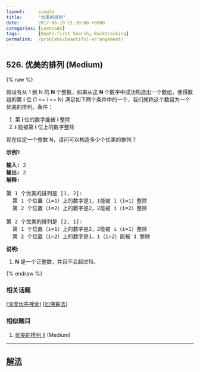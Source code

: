 ```yaml
---
layout:     single
title:      "优美的排列"
date:       2017-06-10 21:30:00 +0800
categories: [Leetcode]
tags:       [Depth-first Search, Backtracking]
permalink:  /problems/beautiful-arrangement/
---
```


## 526. 优美的排列 (Medium)

{% raw %}

<p>假设有从 1 到 N 的&nbsp;<strong>N&nbsp;</strong>个整数，如果从这&nbsp;<strong>N&nbsp;</strong>个数字中成功构造出一个数组，使得数组的第 <strong>i</strong>&nbsp;位 (1 &lt;= i &lt;= N) 满足如下两个条件中的一个，我们就称这个数组为一个优美的排列。条件：</p>

<ol>
	<li>第&nbsp;<strong>i&nbsp;</strong>位的数字能被&nbsp;<strong>i&nbsp;</strong>整除</li>
	<li><strong>i</strong> 能被第 <strong>i</strong> 位上的数字整除</li>
</ol>

<p>现在给定一个整数 N，请问可以构造多少个优美的排列？</p>

<p><strong>示例1:</strong></p>

<pre>
<strong>输入:</strong> 2
<strong>输出:</strong> 2
<strong>解释:</strong> 

第 1 个优美的排列是 [1, 2]:
  第 1 个位置（i=1）上的数字是1，1能被 i（i=1）整除
  第 2 个位置（i=2）上的数字是2，2能被 i（i=2）整除

第 2 个优美的排列是 [2, 1]:
  第 1 个位置（i=1）上的数字是2，2能被 i（i=1）整除
  第 2 个位置（i=2）上的数字是1，i（i=2）能被 1 整除
</pre>

<p><strong>说明:</strong></p>

<ol>
	<li><strong>N</strong> 是一个正整数，并且不会超过15。</li>
</ol>

{% endraw %}

### 相关话题
  [[深度优先搜索](https://github.com/openset/leetcode/tree/master/tag/depth-first-search/README.md)]
  [[回溯算法](https://github.com/openset/leetcode/tree/master/tag/backtracking/README.md)]

### 相似题目
  1. [优美的排列 II](/problems/beautiful-arrangement-ii) (Medium)

---

## [解法](https://github.com/openset/leetcode/tree/master/problems/beautiful-arrangement)
